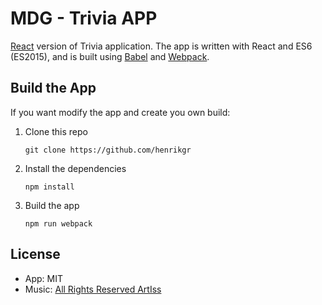 # MDG - Trivia APP

[React](https://facebook.github.io/react/) version of Trivia application. 
The app is written with React and ES6 (ES2015), and is built using [Babel](https://babeljs.io/) and [Webpack](https://webpack.github.io/).

## Build the App

If you want modify the app and create you own build:

1. Clone this repo
    ```
    git clone https://github.com/henrikgr
    ```

2. Install the dependencies
    ``` 
    npm install
    ```

3. Build the app
    ```
    npm run webpack	
    ```

## License

- App: MIT
- Music: [All Rights Reserved ArtIss](https://audiojungle.net/item/motivational-jingle/833613) 
